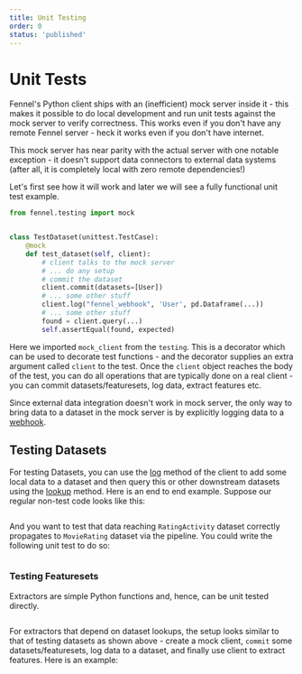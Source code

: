```yaml
---
title: Unit Testing
order: 0
status: 'published'
---
```


# Unit Tests

Fennel's Python client ships with an (inefficient) mock server inside it - this
makes it possible to do local development and run unit tests against the mock
server to verify correctness. This works even if you don't have any remote 
Fennel server - heck it works even if you don't have internet.

This mock server has near parity with the actual server with one notable 
exception - it doesn't support data connectors to external data systems 
(after all, it is completely local with zero remote dependencies!)

Let's first see how it will work and later we will see a fully functional unit test example.

```python
from fennel.testing import mock


class TestDataset(unittest.TestCase):
    @mock
    def test_dataset(self, client):
        # client talks to the mock server
        # ... do any setup
        # commit the dataset
        client.commit(datasets=[User])
        # ... some other stuff
        client.log("fennel_webhook", 'User', pd.Dataframe(...))
        # ... some other stuff
        found = client.query(...)
        self.assertEqual(found, expected)    
```

Here we imported `mock_client` from the `testing`. This is a decorator which 
can be used to decorate test functions - and the decorator supplies an extra 
argument called `client` to the test. Once the `client` object reaches the 
body of the test, you can do all operations that are typically done on a real 
client - you can commit datasets/featuresets, log data, extract features etc.

Since external data integration doesn't work in mock server, the only way to 
bring data to a dataset in the mock server is by explicitly logging data to a
[webhook](/api-reference/sources/webhook).



## Testing Datasets

For testing Datasets, you can use the [log](/api-reference/client/log) method 
of the client to add some local data to a dataset and then query this or other 
downstream datasets using the [lookup](/api-reference/client/lookup) method.
Here is an end to end example. Suppose our regular non-test code looks like this:

<pre snippet="testing-and-ci-cd/unit_tests#datasets"></pre>

And you want to test that data reaching `RatingActivity` dataset correctly 
propagates to `MovieRating` dataset via the pipeline. You could write the 
following unit test to do so:

<pre snippet="testing-and-ci-cd/unit_tests#datasets_testing"></pre>

### Testing Featuresets
Extractors are simple Python functions and, hence, can be unit tested directly.

<pre snippet="testing-and-ci-cd/unit_tests#featuresets_testing"></pre>


For extractors that depend on dataset lookups, the setup looks similar to that 
of testing datasets as shown above - create a mock client, `commit` some 
datasets/featuresets, log data to a dataset, and finally use client to extract 
features. Here is an example:

<pre snippet="testing-and-ci-cd/unit_tests#featuresets_testing_with_dataset"></pre>
